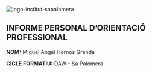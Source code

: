 ![logo-institut-sapalomera](https://github.com/mhornos/daw-ipop/assets/147045217/f5d44aa3-48b7-4e1b-b43f-78d2df172a01)

## INFORME PERSONAL D’ORIENTACIÓ PROFESSIONAL
**NOM:** Miguel Ángel Hornos Granda

**CICLE FORMATIU:** DAW - Sa Palomera
